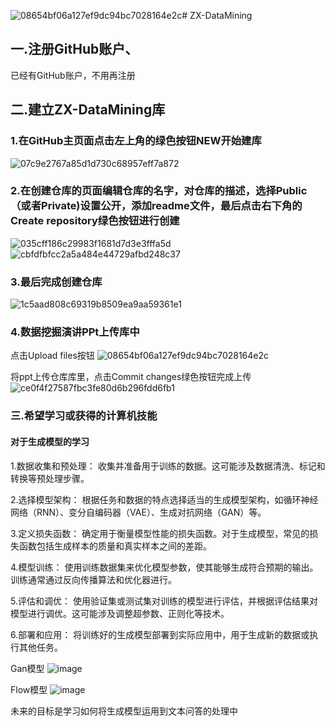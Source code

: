 ![08654bf06a127ef9dc94bc7028164e2c](https://github.com/zhang46461/ZX-DataMining/assets/149031189/0321b2df-d2ce-46b3-b966-88880c5a03b8)# ZX-DataMining

## 一.注册GitHub账户、
已经有GitHub账户，不用再注册

## 二.建立ZX-DataMining库

### 1.在GitHub主页面点击左上角的绿色按钮NEW开始建库
![07c9e2767a85d1d730c68957eff7a872](https://github.com/zhang46461/ZX-DataMining/assets/149031189/f941bb32-d69e-4861-b6d9-37ee8f95bb7b)

### 2.在创建仓库的页面编辑仓库的名字，对仓库的描述，选择Public（或者Private)设置公开，添加readme文件，最后点击右下角的Create repository绿色按钮进行创建
![035cff186c29983f1681d7d3e3fffa5d](https://github.com/zhang46461/ZX-DataMining/assets/149031189/c2955e32-b0cc-431d-9078-4eb5f22290d7)
![cbfdfbfcc2a5a484e44729afbd248c37](https://github.com/zhang46461/ZX-DataMining/assets/149031189/4bd05fc2-3d7c-418a-8a59-e196c8ca9d79)

### 3.最后完成创建仓库

![1c5aad808c69319b8509ea9aa59361e1](https://github.com/zhang46461/ZX-DataMining/assets/149031189/39ce5627-8eb2-4adb-b1ca-a566056b4859)

### 4.数据挖掘演讲PPt上传库中

点击Upload files按钮
![08654bf06a127ef9dc94bc7028164e2c](https://github.com/zhang46461/ZX-DataMining/assets/149031189/5ac2eb6b-8946-4c4a-a142-09ab052aaebf)

将ppt上传仓库库里，点击Commit changes绿色按钮完成上传
![ce0f4f27587fbc3fe80d6b296fdd6fb1](https://github.com/zhang46461/ZX-DataMining/assets/149031189/6a2cd8e1-54cd-4d35-a115-b4a643e98d64)




### 三.希望学习或获得的计算机技能
#### 对于生成模型的学习

1.数据收集和预处理： 收集并准备用于训练的数据。这可能涉及数据清洗、标记和转换等预处理步骤。

2.选择模型架构： 根据任务和数据的特点选择适当的生成模型架构，如循环神经网络（RNN）、变分自编码器（VAE）、生成对抗网络（GAN）等。

3.定义损失函数： 确定用于衡量模型性能的损失函数。对于生成模型，常见的损失函数包括生成样本的质量和真实样本之间的差距。

4.模型训练： 使用训练数据集来优化模型参数，使其能够生成符合预期的输出。训练通常通过反向传播算法和优化器进行。

5.评估和调优： 使用验证集或测试集对训练的模型进行评估，并根据评估结果对模型进行调优。这可能涉及调整超参数、正则化等技术。

6.部署和应用： 将训练好的生成模型部署到实际应用中，用于生成新的数据或执行其他任务。

Gan模型
![image](https://github.com/zhang46461/ZX-DataMining/assets/149031189/87ca2795-1378-41d9-ac9c-dc0434e98222)

Flow模型
![image](https://github.com/zhang46461/ZX-DataMining/assets/149031189/f4292bf1-e2a7-4849-9191-a0128fc8f212)

未来的目标是学习如何将生成模型运用到文本问答的处理中















